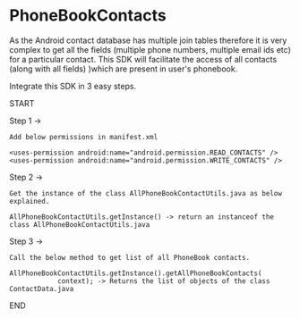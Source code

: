 PhoneBookContacts
=================

As the Android contact database has multiple join tables therefore it is very complex to get all the fields (multiple phone numbers, multiple email ids etc) for a particular contact. This SDK will facilitate the access of all contacts (along with all fields) )which are present in user's phonebook.

Integrate this SDK in 3 easy steps.

START

Step 1 -> 

    Add below permissions in manifest.xml
    
    <uses-permission android:name="android.permission.READ_CONTACTS" />
    <uses-permission android:name="android.permission.WRITE_CONTACTS" />
    
Step 2 -> 

    Get the instance of the class AllPhoneBookContactUtils.java as below explained.
    
    AllPhoneBookContactUtils.getInstance() -> return an instanceof the class AllPhoneBookContactUtils.java


Step 3 -> 

    Call the below method to get list of all PhoneBook contacts.
    
    AllPhoneBookContactUtils.getInstance().getAllPhoneBookContacts(
				context); -> Returns the list of objects of the class ContactData.java 
				
END
